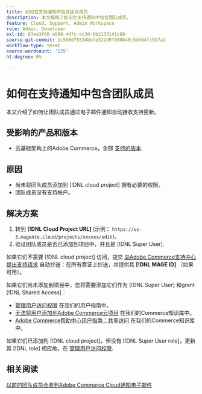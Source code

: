 ```yaml
---
title: 如何在支持通知中包含团队成员
description: 本文解释了如何在支持通知中包含团队成员。
feature: Cloud, Support, Admin Workspace
role: Admin, Developer
exl-id: 63ea3f60-a509-447c-ac3d-bb2133141c80
source-git-commit: 1c568d75534bbfe322d9f980b40c5dd64fc5b7a2
workflow-type: tm+mt
source-wordcount: '225'
ht-degree: 0%

---
```


# 如何在支持通知中包含团队成员

本文介绍了如何让团队成员通过电子邮件通知自动接收支持更新。

## 受影响的产品和版本

* 云基础架构上的Adobe Commerce，全部 [支持的版本](https://www.adobe.com/content/dam/cc/en/legal/terms/enterprise/pdfs/Adobe-Commerce-Software-Lifecycle-Policy.pdf).

## 原因

* 尚未将团队成员添加到 [!DNL cloud project] 拥有必要的权限。
* 团队成员没有支持帐户。

## 解决方案

1. 转到 **[!DNL Cloud Project URL]** (示例： `https://us-3.magento.cloud/projects/xxxxxx/edit`)。
1. 验证团队成员是否已添加到项目中，并且是 [!DNL Super User].

如果它们不需要 [!DNL cloud project] 访问，提交 [向Adobe Commerce支持中心提出支持请求](https://experienceleague.adobe.com/docs/commerce-knowledge-base/kb/help-center-guide/magento-help-center-user-guide.html#submit-ticket) 自动抄送：在所有票证上抄送，并提供其 **[!DNL MAGE ID]** （如果可用）。

如果它们尚未添加到项目中，您将需要添加它们作为 [!DNL Super User] 和grant [!DNL Shared Access]：

* [管理用户访问权限](https://experienceleague.adobe.com/docs/commerce-cloud-service/user-guide/project/user-access.html) 在我们的用户指南中。
* [无法将用户添加到Adobe Commerce云项目](https://experienceleague.adobe.com/docs/commerce-knowledge-base/kb/troubleshooting/miscellaneous/unable-add-user-adobe-commerce-cloud-project.html) 在我们的Commerce知识库中。
* [Adobe Commerce帮助中心用户指南：共享访问](https://experienceleague.adobe.com/docs/commerce-knowledge-base/kb/help-center-guide/magento-help-center-user-guide.html#shared-access) 在我们的Commerce知识库中。

如果它们已添加到 [!DNL cloud project]，但没有 [!DNL Super User role]，更新其 [!DNL role] 相应地，在 [管理用户访问权限](https://experienceleague.adobe.com/docs/commerce-cloud-service/user-guide/project/user-access.html).

## 相关阅读

[以前的团队成员会收到Adobe Commerce Cloud通知电子邮件](https://experienceleague.adobe.com/docs/commerce-knowledge-base/kb/troubleshooting/miscellaneous/former-teammembers-receive-cloud-notification-emails.html)
